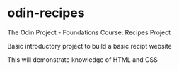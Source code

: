 # odin-recipes
The Odin Project - Foundations Course: Recipes Project

Basic introductory project to build a basic recipt website 

This will demonstrate knowledge of HTML and CSS